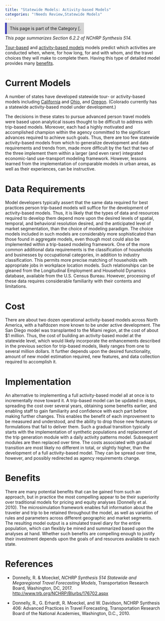 ```yaml
---
title: "Statewide Models: Activity-based Models"
categories: "!Needs Review,Statewide Models"
---
```


<span style="background:lightgrey;padding:10px;border-left: thick double #0000aa;"> This page is part of the Category \[.</span>

*This page summarizes Section 6.2.2 of NCHRP Synthesis 514.*

[Tour-based](Tour-based_models) and [activity-based models](Activity-Based_Models) models predict which activities are conducted when, where, for how long, for and with whom, and the travel choices they will make to complete them. Having this type of detailed model provides many [benefits](Benefits_of_Activity_Based_Models).

Current Models
==============

A number of states have developed statewide tour- or activity-based models including [California](http://www.dot.ca.gov/hq/tpp/offices/omsp/statewide_modeling/cstdm.html) and [Ohio](http://www.dot.state.oh.us/Divisions/Planning/SPR/ModelForecastingUnit/Pages/TravelDemandModeling.aspx), and [Oregon](http://www.oregon.gov/ODOT/Planning/Pages/Technical-Tools.aspx). (Colorado currently has a statewide activity-based model under development.)

The decisions in these states to pursue advanced person travel models were based upon analytical issues thought to be difficult to address with trip-based models. Moreover, each had a highly motivated and accomplished champion within the agency committed to the significant advances required to achieve such goals. Thus, there are too few statewide activity-based models from which to generalize development and data requirements and trends from, made more difficult by the fact that two of the three implement them within a larger (and even rarer) integrated economic-land use-transport modeling framework. However, lessons learned from the implementation of comparable models in urban areas, as well as their experiences, can be instructive.

Data Requirements
=================

Model developers typically assert that the same data required for best practices person trip-based models will suffice for the development of activity-based models. Thus, it is likely that the types of data and resources required to develop them depend more upon the desired levels of spatial, temporal, and behavioral resolution desired, and the anticipated level of market segmentation, than the choice of modeling paradigm. The choice models included in such models are considerably more sophisticated than those found in aggregate models, even though most could also be implemented within a trip-based modeling framework. One of the more common additional data requirements is the classification of households and businesses by occupational categories, in addition to industry classification. This permits more precise matching of households with appropriate jobs in workplace location models. Such relationships can be gleaned from the Longitudinal Employment and Household Dynamics database, available from the U.S. Census Bureau. However, processing of these data requires considerable familiarity with their contents and limitations.

Cost
====

There are about two dozen operational activity-based models across North America, with a halfdozen more known to be under active development. The San Diego model was transplanted to the Miami region, at the cost of about \$1 million. Thus, the cost of building an activity-based model at the statewide level, which would likely incorporate the enhancements described in the previous section for trip-based models, likely ranges from one to several million dollars. It further depends upon the desired functionality, amount of new model estimation required, new features, and data collection required to accomplish it.

Implementation
==============

An alternative to implementing a full activity-based model all at once is to incrementally move toward it. A trip-based model can be updated in steps, spreading the cost over several years, obtaining some benefits earlier, and enabling staff to gain familiarity and confidence with each part before making further changes. This enables the benefit of each improvement to be measured and understood, and the ability to drop those new features or formulations that fail to deliver them. Such a gradual transition typically starts with the implementation of synthetic populations and replacement of the trip generation module with a daily activity patterns model. Subsequent modules are then replaced over time. The costs associated with gradual transition are most likely no different in total, or slightly higher, than the development of a full activity-based model. They can be spread over time, however, and possibly redirected as agency requirements change.

Benefits
========

There are many potential benefits that can be gained from such an approach, but in practice the most compelling appear to be their superiority over traditional models for pricing and equity analyses (Donnelly et al. 2010). The microsimulation framework enables full information about the traveler and trip to be retained throughout the model, as well as variation of rules and parameters across different geographic and market segments. The resulting model output is a simulated travel diary for the entire population, which can flexibly be mined and summarized based upon the analyses at hand. Whether such benefits are compelling enough to justify their investment depends upon the goals of and resources available to each state.

References
==========

-   Donnelly, R. & Moeckel, *NCHRP Synthesis 514 Statewide and Megaregional Travel Forecasting Models*, Transportation Research Board, Washington, DC, 2017. <http://www.trb.org/NCHRP/Blurbs/176702.aspx>

<!-- -->

-   Donnelly, R., G. Erhardt, R. Moeckel, and W. Davidson, NCHRP Synthesis 406: Advanced Practices in Travel Forecasting, Transportation Research Board of the National Academies, Washington, D.C., 2010.


